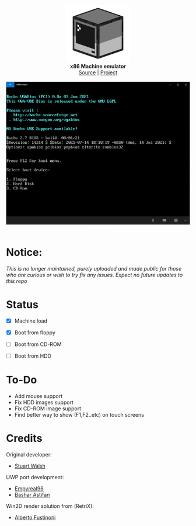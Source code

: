 <p align="center">
  <img src="assets/logo.png" width="176"><br>
  <b>x86 Machine emulator</b><br/>
  <a href="./src">Source</a> |
  <a href="https://github.com/cryogen/VM86CS">Project</a> 
  <br/><br/>
  <img src="assets/screen.png"><br/><br/>
</p>

# Notice: 
*This is no longer maintained, purely uploaded and made public for those who are curious or wish to try fix any issues. Expect no future updates to this repo*


# Status

- [x] Machine load
- [x] Boot from floppy
- [ ] Boot from CD-ROM
- [ ] Boot from HDD


# To-Do

- Add mouse support
- Fix HDD images support
- Fix CD-ROM image support
- Find better way to show (F1,F2..etc) on touch screens


# Credits

Original developer:

- [Stuart Walsh](https://github.com/cryogen)

UWP port development:

- [Empyreal96](https://github.com/Empyreal96)
- [Bashar Astifan](https://github.com/basharast)


Win2D render solution from (RetriX):

- [Alberto Fustinoni](https://github.com/albertofustinoni)


